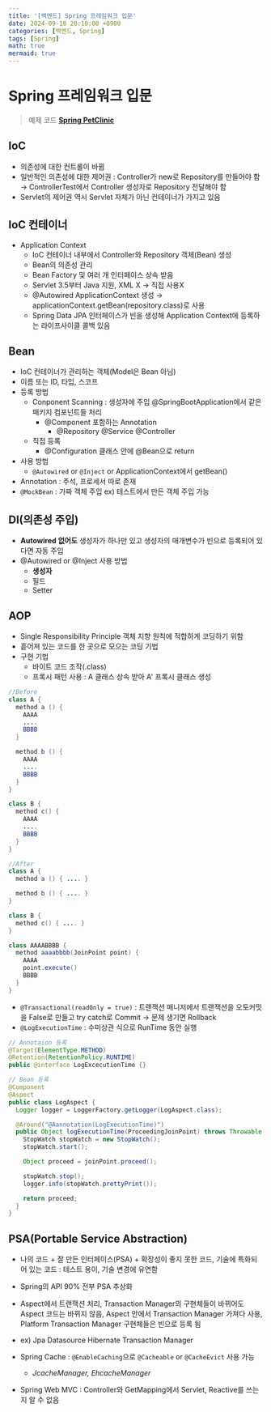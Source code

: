 ```yaml
---
title: '[백엔드] Spring 프레임워크 입문'
date: 2024-09-18 20:10:00 +0900
categories: [백엔드, Spring]
tags: [Spring]
math: true
mermaid: true
---
```


# Spring 프레임워크 입문
> 예제 코드 [**Spring PetClinic**](https://github.com/spring-projects/spring-petclinic)

## IoC
  - 의존성에 대한 컨트롤이 바뀜
  - 일반적인 의존성에 대한 제어권 : Controller가 new로 Repository를 만들어야 함 → ControllerTest에서 Controller 생성자로 Repository 전달해야 함
  - Servlet의 제어권 역시 Servlet 자체가 아닌 컨테이너가 가지고 있음

## IoC 컨테이너
  - Application Context
      - IoC 컨테이너 내부에서 Controller와 Repository 객체(Bean) 생성
      - Bean의 의존성 관리
      - Bean Factory 및 여러 개 인터페이스 상속 받음
      - Servlet 3.5부터 Java 지원, XML X → 직접 사용X
      - @Autowired ApplicationContext 생성 → applicationContext.getBean(repository.class)로 사용
      - Spring Data JPA 인터페이스가 빈을 생성해 Application Context에 등록하는 라이프사이클 콜백 있음

## Bean
  - IoC 컨테이너가 관리하는 객체(Model은 Bean 아님)
  - 이름 또는 ID, 타입, 스코프
  - 등록 방법
      - Conponent Scanning : 생성자에 주입 @SpringBootApplication에서 같은 패키지 컴포넌트들 처리
          - @Component 포함하는 Annotation
              - @Repository @Service @Controller
      - 직접 등록
          - @Configuration 클래스 안에 @Bean으로 return
  - 사용 방법
      - `@Autowired` or `@Inject` or ApplicationContext에서 getBean()
  - Annotation : 주석, 프로세서 따로 존재
  - `@MockBean` : 가짜 객체 주입 ex) 테스트에서 만든 객체 주입 가능

## DI(의존성 주입)
  - **Autowired 없어도** 생성자가 하나만 있고 생성자의 매개변수가 빈으로 등록되어 있다면 자동 주입
  - @Autowired or @Inject 사용 방법
      - **생성자**
      - 필드
      - Setter

## AOP
  - Single Responsibility Principle 객체 지향 원칙에 적합하게 코딩하기 위함
  - 흩어져 있는 코드를 한 곳으로 모으는 코딩 기법
  - 구현 기법
    - 바이트 코드 조작(.class)
    - 프록시 패턴 사용 : A 클래스 상속 받아 A' 프록시 클래스 생성

  ```java
  //Before
  class A {
    method a () {
      AAAA
      ....
      BBBB
    }

    method b () {
      AAAA
      ....
      BBBB
    }
  }

  class B {
    method c() {
      AAAA
      ....
      BBBB
    }
  }
  ```

  ```java
  //After
  class A {
    method a () { .... }

    method b () { .... }
  }

  class B {
    method c() { .... }
  }

  class AAAABBBB {
    method aaaabbbb(JoinPoint point) {
      AAAA
      point.execute()
      BBBB
    }
  }
  ```

  - `@Transactional(readOnly = true)` : 트랜잭션 매니저에서 트랜잭션을 오토커밋을 False로 만들고 try catch로 Commit -> 문제 생기면 Rollback 
  - `@LogExecutionTime` : 수미상관 식으로 RunTime 동안 실행
  ```java
  // Annotaion 등록
  @Target(ElementType.METHOD)
  @Retention(RetentionPolicy.RUNTIME)
  public @interface LogExcecutionTime {}

  // Bean 등록
  @Component
  @Aspect
  public class LogAspect {
    Logger logger = LoggerFactory.getLogger(LogAspect.class);

    @Around("@Aannotation(LogExecutionTime)")
    public Object logExecutionTime(ProceedingJoinPoint) throws Throwable {
      StopWatch stopWatch = new StopWatch();
      stopWatch.start();

      Object proceed = joinPoint.proceed();

      stopWatch.stop();
      logger.info(stopWatch.prettyPrint());

      return proceed;
    }
  }
  ```

## PSA(Portable Service Abstraction)
- 나의 코드 + 잘 만든 인터페이스(PSA) + 확장성이 좋지 못한 코드, 기술에 특화되어 있는 코드 : 테스트 용이, 기술 변경에 유연함
- Spring의 API 90% 전부 PSA 추상화
- Aspect에서 트랜잭션 처리, Transaction Manager의 구현체들이 바뀌어도 Aspect 코드는 바뀌지 않음, Aspect 안에서 Transaction Manager 가져다 사용, Platform Transaction Manager 구현체들은 빈으로 등록 됨
- ex) Jpa Datasource Hibernate Transaction Manager

- Spring Cache : `@EnableCaching`으로 `@Cacheable` or `@CacheEvict` 사용 가능
  - _JcacheManager, EhcacheManager_
- Spring Web MVC : Controller와 GetMapping에서 Servlet, Reactive를 쓰는지 알 수 없음
